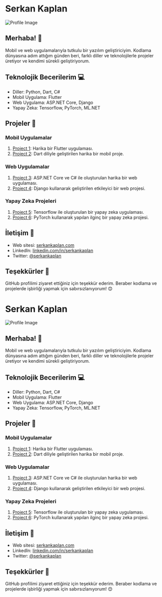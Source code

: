 # Serkan Kaplan

![Profile Image](https://link.to/your/image.png)

## Merhaba! 👋

Mobil ve web uygulamalarıyla tutkulu bir yazılım geliştiriciyim. Kodlama dünyasına adım attığım günden beri, farklı diller ve teknolojilerle projeler üretiyor ve kendimi sürekli geliştiriyorum.

## Teknolojik Becerilerim 💻

- Diller: Python, Dart, C#
- Mobil Uygulama: Flutter
- Web Uygulama: ASP.NET Core, Django
- Yapay Zeka: Tensorflow, PyTorch, ML.NET

## Projeler 🚀

### Mobil Uygulamalar

1. [Project 1](https://github.com/serkankaplan/project1): Harika bir Flutter uygulaması.
2. [Project 2](https://github.com/serkankaplan/project2): Dart diliyle geliştirilen harika bir mobil proje.

### Web Uygulamalar

1. [Project 3](https://github.com/serkankaplan/project3): ASP.NET Core ve C# ile oluşturulan harika bir web uygulaması.
2. [Project 4](https://github.com/serkankaplan/project4): Django kullanarak geliştirilen etkileyici bir web projesi.

### Yapay Zeka Projeleri

1. [Project 5](https://github.com/serkankaplan/project5): Tensorflow ile oluşturulan bir yapay zeka uygulaması.
2. [Project 6](https://github.com/serkankaplan/project6): PyTorch kullanarak yapılan ilginç bir yapay zeka projesi.

## İletişim 📧

- Web sitesi: [serkankaplan.com](https://www.serkankaplan.com)
- LinkedIn: [linkedin.com/in/serkankaplan](https://www.linkedin.com/in/serkankaplan)
- Twitter: [@serkankaplan](https://twitter.com/serkankaplan)

## Teşekkürler 🙏

GitHub profilimi ziyaret ettiğiniz için teşekkür ederim. Beraber kodlama ve projelerde işbirliği yapmak için sabırsızlanıyorum! 😊
# Serkan Kaplan

![Profile Image](https://link.to/your/image.png)

## Merhaba! 👋

Mobil ve web uygulamalarıyla tutkulu bir yazılım geliştiriciyim. Kodlama dünyasına adım attığım günden beri, farklı diller ve teknolojilerle projeler üretiyor ve kendimi sürekli geliştiriyorum.

## Teknolojik Becerilerim 💻

- Diller: Python, Dart, C#
- Mobil Uygulama: Flutter
- Web Uygulama: ASP.NET Core, Django
- Yapay Zeka: Tensorflow, PyTorch, ML.NET

## Projeler 🚀

### Mobil Uygulamalar

1. [Project 1](https://github.com/serkankaplan/project1): Harika bir Flutter uygulaması.
2. [Project 2](https://github.com/serkankaplan/project2): Dart diliyle geliştirilen harika bir mobil proje.

### Web Uygulamalar

1. [Project 3](https://github.com/serkankaplan/project3): ASP.NET Core ve C# ile oluşturulan harika bir web uygulaması.
2. [Project 4](https://github.com/serkankaplan/project4): Django kullanarak geliştirilen etkileyici bir web projesi.

### Yapay Zeka Projeleri

1. [Project 5](https://github.com/serkankaplan/project5): Tensorflow ile oluşturulan bir yapay zeka uygulaması.
2. [Project 6](https://github.com/serkankaplan/project6): PyTorch kullanarak yapılan ilginç bir yapay zeka projesi.

## İletişim 📧

- Web sitesi: [serkankaplan.com](https://www.serkankaplan.com)
- LinkedIn: [linkedin.com/in/serkankaplan](https://www.linkedin.com/in/serkankaplan)
- Twitter: [@serkankaplan](https://twitter.com/serkankaplan)

## Teşekkürler 🙏

GitHub profilimi ziyaret ettiğiniz için teşekkür ederim. Beraber kodlama ve projelerde işbirliği yapmak için sabırsızlanıyorum! 😊
